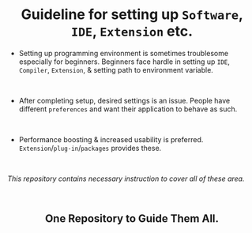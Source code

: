 <h1 align="center">Guideline for setting up <code>Software</code>, <code>IDE</code>, <code>Extension</code> etc.</h1>

* Setting up programming environment is sometimes troublesome especially for beginners. Beginners face hardle in setting up `IDE`, `Compiler`, `Extension`, & setting path to environment variable.

<br>

* After completing setup, desired settings is an issue. People have different `preferences` and want their application to behave as such.

<br>

* Performance boosting & increased usability is preferred. `Extension`/`plug-in`/`packages` provides these.

<br>

*This repository contains necessary instruction to cover all of these area.*

<br>

<h2 align="center"><b>One Repository to Guide Them All.</b></h2>